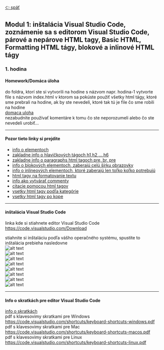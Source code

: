 [&#129188; späť](../../README.md)</br>

## Modul 1: inštalácia Visual Studio Code, zoznámenie sa s editorom Visual Studio Code, párové a nepárove HTML tagy, Basic HTML, Formatting HTML tágy, blokové a inlinové HTML tágy

### 1. hodina

#### Homework/Domáca úloha</br>
do foldra, ktorí ste si vytvorili na hodine s názvom napr. hodina-1 vytvorte file s názvom index.html v ktorom sa pokúste použiť všetky html tágy, ktoré sme prebrali na hodine, ak by ste nevedeli, ktoré tak tú je file čo sme robili na hodine</br>
[domaca uloha](homework/solution.html)<br>
nezabudnite používať komentáre k tomu čo ste neporozumeli alebo čo ste nevedeli urobiť...<br>
<hr>

#### Pozor tieto linky si prejdite</br>
- [info o elementoch](https://www.w3schools.com/html/html_elements.asp)</br>
- [zakladne info o hlavičkových tágoch h1,h2,...,h6](https://www.w3schools.com/html/html_headings.asp)</br>
- [zakladne info o paragraphs html tagoch pre, br, pre](https://www.w3schools.com/html/html_paragraphs.asp)</br>
- [info o blokových elementoch, zaberajú celú šírku obrazovky](https://www.w3schools.com/html/html_blocks.asp)</br>
- [info o inlineových elementoch, ktoré zaberajú len toľko koľko potrebujú](https://developer.mozilla.org/en-US/docs/Web/HTML/Block-level_elements)</br>
- [html tagy na formatovanie textu](https://www.w3schools.com/html/html_formatting.asp)</br>
- [info ako vytvárať commenty](https://www.w3schools.com/html/html_comments.asp)</br>
- [citacie pomocou html tagov](https://www.w3schools.com/html/html_paragraphs.asp)</br>
- [vsetky html tagy podľa kategórie](https://www.w3schools.com/tags/ref_byfunc.asp)</br>
- [vsetky html tagy po kope](http://overapi.com/html)</br>
<!-- - [info o pisani html tagoch pre vzhlad stranok1](https://www.w3schools.com/html/html_layout.asp)</br> -->
<!-- - [info o pisani html tagoch pre vzhlad stranok2](https://www.developer.com/lang/understanding-the-proper-way-to-lay-out-a-page-with-html5.html)</br> -->
<!-- - [zakladne info tabuľkách](https://www.w3schools.com/html/html_tables.asp)</br> -->
<!-- - [zakladne info o zoznamoch](https://www.w3schools.com/html/html_lists.asp)</br> -->

<hr>

#### inštalácia Visual Studio Code</br>
linka kde si stiahnete editor Visual Studio Code <https://code.visualstudio.com/Download></br>

stiahnite si inštaláciu podľa vášho operačného systému, spustite to</br> 
inštalácia prebieha nasledovne</br> 
![alt text](images/1.png)</br>
![alt text](images/1.png)</br>
![alt text](images/2.png)</br>
![alt text](images/3.png)</br>
![alt text](images/4.png)</br>
![alt text](images/5.png)</br>
![alt text](images/6.png)</br>
![alt text](images/7.png)</br>
<hr>

<!-- #### inštalácia doplnkov do editora</br>
stiahnite si tento [zazipovany folder](vscodeExtensions.zip) alebo [zararovany folder](vscodeExtensions.rar) odzipujte alebo odrarujte ho a otvorte vo Visual Studio Code, potom nasledujte kroky na obrazkoch
![alt text](images/8.png)</br>
![alt text](images/9.png)</br>
<hr> -->

<!-- #### nastavenia klavesových skratiek v editore</br>
ako si otvorit klavesove nastavenia skratiek v editore</br>
![alt text](images/10.png)</br>

kliknem na keybindings
![alt text](images/11.png)</br>

toto skopirujem
```
  {
    "key": "ctrl+alt+l",
    "command": "HookyQR.beautify",
    "when": "editorFocus"
  },
  {
    "key": "ctrl+alt+k",
    "command": "blankLine.process",
    "when": "editorFocus"
  }
```
![alt text](images/12.png)</br>
takto by to malo vyzerať
![alt text](images/13.png)</br>
<hr> -->

#### Info o skratkách pre editor Visual Studio Code</br>
[info o skratkách](keybindings.md)</br>
pdf s klavesovimy skratkami pre Windows
<https://code.visualstudio.com/shortcuts/keyboard-shortcuts-windows.pdf></br>
pdf s klavesovimy skratkami pre Mac
<https://code.visualstudio.com/shortcuts/keyboard-shortcuts-macos.pdf></br>
pdf s klavesovimy skratkami pre Linux
<https://code.visualstudio.com/shortcuts/keyboard-shortcuts-linux.pdf></br>
<!-- 
nainštalujte si gitBash <https://git-scm.com/downloads/> ktorí pomôže editoru spracovať vaše zmeny v balíčku
tiež si môžte stiahnuť nainštalovať node.js aby ste mohli spúšťať npm príkazy v terminály <https://nodejs.org/en/download>
<hr>
-->
<!-- 
#### registracia na github verzionovač vášho kódu a vytvorenie repositara alias krabičky</br>
zaregistrujeme sa do githubu, aby sme mali svoju vlastnu krabičku, kde si budeš odkladať svoju prácu čo si majstroval/a na hodine v priebehu learn2code a tiež aby si sa mohol/a chváliť že si kvely/a a firmy sa o teba mohli pobiť <https://github.com/join></br>
vyplnte udaje a click Create an account, kedže nechcete platiť 7dugatov mesacne a mat sukromne repositare alias krabičky tak si nechajte Unlimited public repositories for free, potom continue, ten step 3 necham na vas...
verifikujte teda potvrdte si účet. Na email vam prišlo info...</br>
Ďalej prejdime na vytvorenie vášho prvého repa alias krabičky, najprv na githube sa preklikneme na váš profil
![alt text](images/14.png)</br>
vyplníme info o krabičke
![alt text](images/15.png)</br>
kliknime na konci na tlačidlo create repository aby sme vytvorili našu prvu mega super duper krabičku
![alt text](images/16.png)</br>
skopirujeme si url adresu našej vytvorenej krabičky, ktorú potrebujeme na skopirovanie do nášho lokálneho prostredia
![alt text](images/17.png)</br> -->

